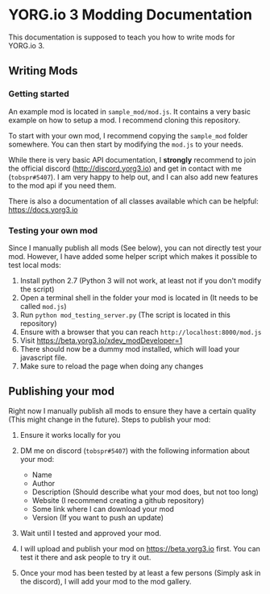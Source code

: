 # YORG.io 3 Modding Documentation

This documentation is supposed to teach you how to write mods for YORG.io 3.


## Writing Mods

### Getting started


An example mod is located in `sample_mod/mod.js`. It contains a very basic example on
how to setup a mod. I recommend cloning this repository.

To start with your own mod, I recommend copying the `sample_mod` folder somewhere.
You can then start by modifying the `mod.js` to your needs.

While there is very basic API documentation, I **strongly** recommend to join the official discord (http://discord.yorg3.io) and get in contact with me (`tobspr#5407`). I am very happy to help out, and I can also add new features to the mod api if you need them.

There is also a documentation of all classes available which can be helpful: https://docs.yorg3.io


### Testing your own mod

Since I manually publish all mods (See below), you can not directly test your mod. However, I have added some helper script which makes it possible to test local mods:

1. Install python 2.7 (Python 3 will not work, at least not if you don't modify the script)
2. Open a terminal shell in the folder your mod is located in (It needs to be called `mod.js`)
3. Run `python mod_testing_server.py` (The script is located in this repository)
4. Ensure with a browser that you can reach `http://localhost:8000/mod.js`
5. Visit https://beta.yorg3.io/xdev_modDeveloper=1
6. There should now be a dummy mod installed, which will load your javascript file.
7. Make sure to reload the page when doing any changes



## Publishing your mod

Right now I manually publish all mods to ensure they have a certain quality (This might change in the future). Steps to publish your mod:

1. Ensure it works locally for you
2. DM me on discord (`tobspr#5407`) with the following information about your mod:
    - Name
    - Author
    - Description (Should describe what your mod does, but not too long)
    - Website (I recommend creating a github repository)
    - Some link where I can download your mod
    - Version (If you want to push an update)

3. Wait until I tested and approved your mod.
4. I will upload and publish your mod on https://beta.yorg3.io first. You can test it there and ask people to try it out.
5. Once your mod has been tested by at least a few persons (Simply ask in the discord), I will add your mod to the mod gallery.


